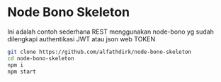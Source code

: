 # Node Bono Skeleton

Ini adalah contoh sederhana REST menggunakan node-bono yg sudah dilengkapi authentikasi JWT atau json web TOKEN

```bash
git clone https://github.com/alfathdirk/node-bono-skeleton
cd node-bono-skeleton
npm i
npm start
```

